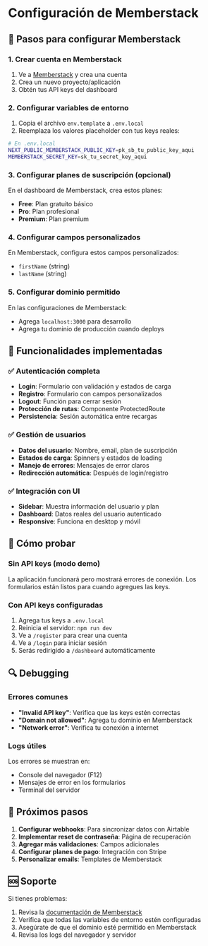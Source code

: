 # Configuración de Memberstack

## 🚀 Pasos para configurar Memberstack

### 1. Crear cuenta en Memberstack
1. Ve a [Memberstack](https://memberstack.com) y crea una cuenta
2. Crea un nuevo proyecto/aplicación
3. Obtén tus API keys del dashboard

### 2. Configurar variables de entorno
1. Copia el archivo `env.template` a `.env.local`
2. Reemplaza los valores placeholder con tus keys reales:

```bash
# En .env.local
NEXT_PUBLIC_MEMBERSTACK_PUBLIC_KEY=pk_sb_tu_public_key_aqui
MEMBERSTACK_SECRET_KEY=sk_tu_secret_key_aqui
```

### 3. Configurar planes de suscripción (opcional)
En el dashboard de Memberstack, crea estos planes:
- **Free**: Plan gratuito básico
- **Pro**: Plan profesional
- **Premium**: Plan premium

### 4. Configurar campos personalizados
En Memberstack, configura estos campos personalizados:
- `firstName` (string)
- `lastName` (string)

### 5. Configurar dominio permitido
En las configuraciones de Memberstack:
- Agrega `localhost:3000` para desarrollo
- Agrega tu dominio de producción cuando deploys

## 🔧 Funcionalidades implementadas

### ✅ Autenticación completa
- **Login**: Formulario con validación y estados de carga
- **Registro**: Formulario con campos personalizados
- **Logout**: Función para cerrar sesión
- **Protección de rutas**: Componente ProtectedRoute
- **Persistencia**: Sesión automática entre recargas

### ✅ Gestión de usuarios
- **Datos del usuario**: Nombre, email, plan de suscripción
- **Estados de carga**: Spinners y estados de loading
- **Manejo de errores**: Mensajes de error claros
- **Redirección automática**: Después de login/registro

### ✅ Integración con UI
- **Sidebar**: Muestra información del usuario y plan
- **Dashboard**: Datos reales del usuario autenticado
- **Responsive**: Funciona en desktop y móvil

## 🧪 Cómo probar

### Sin API keys (modo demo)
La aplicación funcionará pero mostrará errores de conexión. Los formularios están listos para cuando agregues las keys.

### Con API keys configuradas
1. Agrega tus keys a `.env.local`
2. Reinicia el servidor: `npm run dev`
3. Ve a `/register` para crear una cuenta
4. Ve a `/login` para iniciar sesión
5. Serás redirigido a `/dashboard` automáticamente

## 🔍 Debugging

### Errores comunes
- **"Invalid API key"**: Verifica que las keys estén correctas
- **"Domain not allowed"**: Agrega tu dominio en Memberstack
- **"Network error"**: Verifica tu conexión a internet

### Logs útiles
Los errores se muestran en:
- Console del navegador (F12)
- Mensajes de error en los formularios
- Terminal del servidor

## 📝 Próximos pasos

1. **Configurar webhooks**: Para sincronizar datos con Airtable
2. **Implementar reset de contraseña**: Página de recuperación
3. **Agregar más validaciones**: Campos adicionales
4. **Configurar planes de pago**: Integración con Stripe
5. **Personalizar emails**: Templates de Memberstack

## 🆘 Soporte

Si tienes problemas:
1. Revisa la [documentación de Memberstack](https://docs.memberstack.com)
2. Verifica que todas las variables de entorno estén configuradas
3. Asegúrate de que el dominio esté permitido en Memberstack
4. Revisa los logs del navegador y servidor 